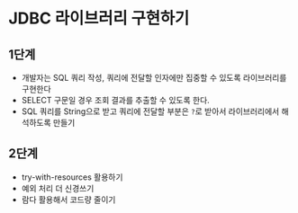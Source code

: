 # JDBC 라이브러리 구현하기

## 1단계
 - 개발자는 SQL 쿼리 작성, 쿼리에 전달할 인자에만 집중할 수 있도록 라이브러리를 구현한다
 - SELECT 구문일 경우 조회 결과를 추출할 수 있도록 한다.
 - SQL 쿼리를 String으로 받고 쿼리에 전달할 부분은 `?`로 받아서 라이브러리에서 해석하도록 만들기

## 2단계
 - try-with-resources 활용하기
 - 예외 처리 더 신경쓰기
 - 람다 활용해서 코드량 줄이기